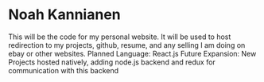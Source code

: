 # Noah Kannianen
This will be the code for my personal website. It will be used to host redirection to my projects, github, resume, and any selling I am doing on ebay or other websites.
Planned Language: React.js
Future Expansion: New Projects hosted natively, adding node.js backend and redux for communication with this backend
